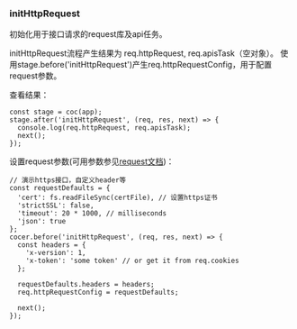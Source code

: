 ### initHttpRequest

初始化用于接口请求的request库及api任务。

initHttpRequest流程产生结果为 req.httpRequest, req.apisTask（空对象）。
使用stage.before('initHttpRequest')产生req.httpRequestConfig，用于配置request参数。

查看结果：
```
const stage = coc(app);
stage.after('initHttpRequest', (req, res, next) => {
  console.log(req.httpRequest, req.apisTask);
  next();
});
```

设置request参数(可用参数参见[request文档](https://github.com/request/request))：
```
// 演示https接口，自定义header等
const requestDefaults = {
  'cert': fs.readFileSync(certFile), // 设置https证书
  'strictSSL': false,
  'timeout': 20 * 1000, // milliseconds
  'json': true
};
cocer.before('initHttpRequest', (req, res, next) => {
  const headers = {
    'x-version': 1,
    'x-token': 'some token' // or get it from req.cookies
  };
  
  requestDefaults.headers = headers;
  req.httpRequestConfig = requestDefaults;

  next();
});
```